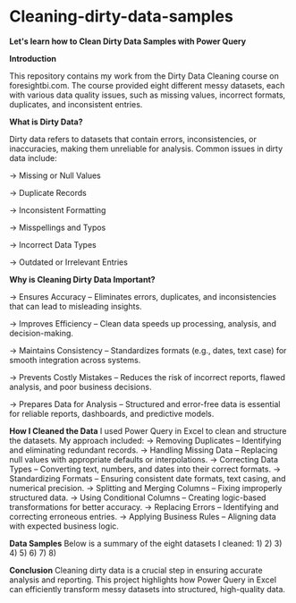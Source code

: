 # Cleaning-dirty-data-samples

**Let's learn how to Clean Dirty Data Samples with Power Query**



**Introduction**

This repository contains my work from the Dirty Data Cleaning course on foresightbi.com. The course provided eight different messy datasets, each with various data quality issues, such as missing values, incorrect formats, duplicates, and inconsistent entries.



**What is Dirty Data?**

Dirty data refers to datasets that contain errors, inconsistencies, or inaccuracies, making them unreliable for analysis. Common issues in dirty data include:

-> Missing or Null Values

-> Duplicate Records

-> Inconsistent Formatting

-> Misspellings and Typos

-> Incorrect Data Types

-> Outdated or Irrelevant Entries



**Why is Cleaning Dirty Data Important?**

-> Ensures Accuracy – Eliminates errors, duplicates, and inconsistencies that can lead to misleading insights.

-> Improves Efficiency – Clean data speeds up processing, analysis, and decision-making.

-> Maintains Consistency – Standardizes formats (e.g., dates, text case) for smooth integration across systems.

-> Prevents Costly Mistakes – Reduces the risk of incorrect reports, flawed analysis, and poor business decisions.

-> Prepares Data for Analysis – Structured and error-free data is essential for reliable reports, dashboards, and predictive models.




**How I Cleaned the Data**
I used Power Query in Excel to clean and structure the datasets. My approach included:
-> Removing Duplicates – Identifying and eliminating redundant records.
-> Handling Missing Data – Replacing null values with appropriate defaults or interpolations.
-> Correcting Data Types – Converting text, numbers, and dates into their correct formats.
-> Standardizing Formats – Ensuring consistent date formats, text casing, and numerical precision.
-> Splitting and Merging Columns – Fixing improperly structured data.
-> Using Conditional Columns – Creating logic-based transformations for better accuracy.
-> Replacing Errors – Identifying and correcting erroneous entries.
-> Applying Business Rules – Aligning data with expected business logic.

**Data Samples**
Below is a summary of the eight datasets I cleaned:
1)
2)
3)
4)
5)
6)
7)
8)



**Conclusion**
Cleaning dirty data is a crucial step in ensuring accurate analysis and reporting. This project highlights how Power Query in Excel can efficiently transform messy datasets into structured, high-quality data.
